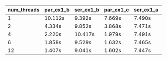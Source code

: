 | num_threads | par_ex1_b | ser_ex1_b | par_ex1_c | ser_ex1_a | ser_ex1_c | par_ex1_a |
|---|---|---|---|---|---|---|
| 1 | 10.112s | 9.392s | 7.669s | 7.490s | 11.397s | 12.668s |
| 2 | 4.334s | 9.852s | 3.868s | 7.471s | 11.382s | 6.976s |
| 4 | 2.220s | 10.417s | 1.979s | 7.491s | 11.438s | 3.849s |
| 6 | 1.858s | 9.529s | 1.632s | 7.465s | 11.394s | 2.867s |
| 12 | 1.407s | 9.041s | 1.602s | 7.447s | 11.421s | 2.437s |